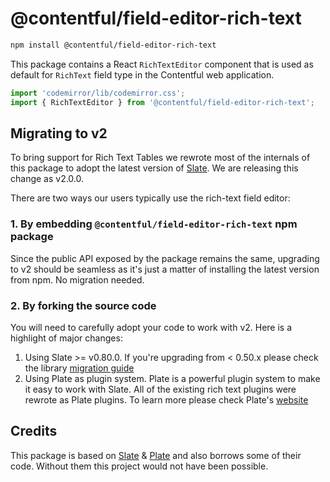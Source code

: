 # @contentful/field-editor-rich-text

```bash
npm install @contentful/field-editor-rich-text
```

This package contains a React `RichTextEditor` component that is used as default for `RichText` field type in the Contentful web application.

```js
import 'codemirror/lib/codemirror.css';
import { RichTextEditor } from '@contentful/field-editor-rich-text';
```

## Migrating to v2

To bring support for Rich Text Tables we rewrote most of the internals of this package to adopt the latest version of [Slate][slate]. We are releasing this change as v2.0.0.

There are two ways our users typically use the rich-text field editor:

### 1. By embedding `@contentful/field-editor-rich-text` npm package

Since the public API exposed by the package remains the same, upgrading to v2 should be seamless as it's just a matter of installing the latest version from npm. No migration needed.

### 2. By forking the source code

You will need to carefully adopt your code to work with v2. Here is a highlight of major changes:

1. Using Slate >= v0.80.0. If you're upgrading from < 0.50.x please check the library [migration guide](https://docs.slatejs.org/concepts/xx-migrating)
2. Using Plate as plugin system. Plate is a powerful plugin system to make it easy to work with Slate. All of the existing rich text plugins were rewrote as Plate plugins. To learn more please check Plate's [website][plate]

## Credits

This package is based on [Slate][slate] & [Plate][plate] and also borrows some of their code. Without them this project would not have been possible.

[slate]: https://www.slatejs.org/
[plate]: https://plate.udecode.io/
